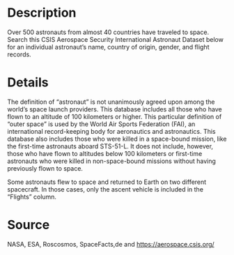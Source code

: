 # Description

Over 500 astronauts from almost 40 countries have traveled to space. Search this CSIS Aerospace Security International Astronaut Dataset below for an individual astronaut’s name, country of origin, gender, and flight records.

# Details

The definition of “astronaut” is not unanimously agreed upon among the world’s space launch providers. This database includes all those who have flown to an altitude of 100 kilometers or higher. This particular definition of “outer space” is used by the World Air Sports Federation (FAI), an international record-keeping body for aeronautics and astronautics. This database also includes those who were killed in a space-bound mission, like the first-time astronauts aboard STS-51-L. It does not include, however, those who have flown to altitudes below 100 kilometers or first-time astronauts who were killed in non-space-bound missions without having previously flown to space.

Some astronauts flew to space and returned to Earth on two different spacecraft. In those cases, only the ascent vehicle is included in the “Flights” column.

# Source

NASA, ESA, Roscosmos, SpaceFacts,de and https://aerospace.csis.org/
